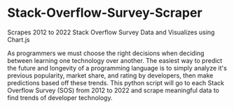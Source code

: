 # Stack-Overflow-Survey-Scraper
Scrapes 2012 to 2022 Stack Overflow Survey Data and Visualizes using Chart.js

As programmers we must choose the right decisions when deciding between learning one technology over another. The easiest way to predict the future and longevity of a programming language is to simply analyze it's previous popularity, market share, and rating by developers, then make predictions based off these trends. This python script will go to each Stack Overflow Survey (SOS) from 2012 to 2022 and scrape meaningful data to find trends of developer technology. 
